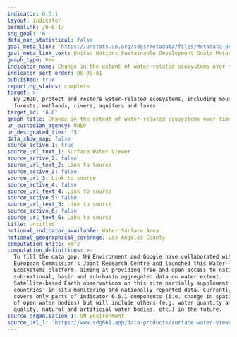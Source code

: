 ```yaml
---
indicator: 6.6.1
layout: indicator
permalink: /6-6-1/
sdg_goal: '6'
data_non_statistical: false
goal_meta_link: 'https://unstats.un.org/sdgs/metadata/files/Metadata-06-06-01a.pdf'
goal_meta_link_text: United Nations Sustainable Development Goals Metadata (pdf 428kB)
graph_type: bar
indicator_name: Change in the extent of water-related ecosystems over time
indicator_sort_order: 06-06-01
published: true
reporting_status: complete
target: >-
  By 2020, protect and restore water-related ecosystems, including mountains,
  forests, wetlands, rivers, aquifers and lakes
target_id: '6.6'
graph_title: Change in the extent of water-related ecosystems over time
un_custodian_agency: UNEP
un_designated_tier: '3'
data_show_map: false
source_active_1: true
source_url_text_1: Surface Water Viewer
source_active_2: false
source_url_text_2: Link to Source
source_active_3: false
source_url_3: Link to source
source_active_4: false
source_url_text_4: Link to source
source_active_5: false
source_url_text_5: Link to source
source_active_6: false
source_url_text_6: Link to source
title: Untitled
national_indicator_available: Water Surface Area
national_geographical_coverage: Los Angeles County
computation_units: km^2
computation_definitions: >-
  To fill the data gap, UN Environment and Google have collaborated with the
  European Commission’s Joint Research Centre and launched this Water-Related
  Ecosystems platform, aiming at providing free and open access to national,
  sub-national, basin and sub-basin aggregated data on water extent.
  Satellite-based Earth observations on this site partially supplement
  countries’ in situ monitoring and nationally reported data. Currently the site
  covers only parts of indicator 6.6.1 components (i.e. change in spatial extent
  of open water bodies) but will include others (e.g. water quantity and
  quality, natural and artificial water bodies, etc.) in the future.
source_organisation_1: UN Environment
source_url_1: 'https://www.sdg661.app/data-products/surface-water-viewer'
---
```


